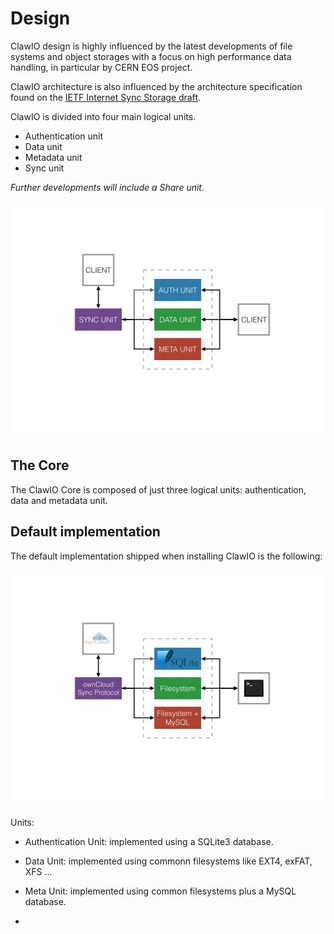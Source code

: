 # Design

ClawIO design is highly influenced by the latest developments of file systems and object storages with a focus on high performance data handling, in particular by CERN EOS project.

ClawIO architecture is also influenced by the architecture specification found on the [IETF Internet Sync Storage draft](https://datatracker.ietf.org/doc/draft-cui-iss-problem/?include_text=1).


ClawIO is divided into four main logical units.


* Authentication unit
* Data unit
* Metadata unit
* Sync unit

*Further developments will include a Share unit.*

![Basic Design](basic_design.png)


## The Core

The ClawIO Core is composed of just three logical units: authentication, data and metadata unit.

## Default implementation

The default implementation shipped when installing ClawIO is the following:

![Default Implemenentation](./default_implementation.png)

Units:

* Authentication Unit: implemented using a SQLite3 database.

* Data Unit: implemented using commonn filesystems like EXT4, exFAT, XFS ...
* Meta Unit: implemented using common filesystems plus a MySQL database.
* 